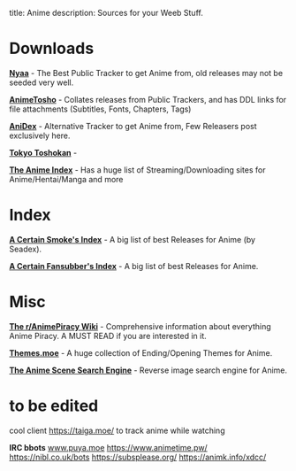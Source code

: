 title: Anime
description: Sources for your Weeb Stuff.

# Downloads

[**Nyaa**](https://nyaa.si/) - The Best Public Tracker to get Anime from, old releases may not be seeded very well.

[**AnimeTosho**](https://animetosho.org) - Collates releases from Public Trackers, and has DDL links for file attachments (Subtitles, Fonts, Chapters, Tags) 

[**AniDex**](https://anidex.info/) - Alternative Tracker to get Anime from, Few Releasers post exclusively here.

[**Tokyo Toshokan**](https://www.tokyotosho.info/?cat=1) - 

[**The Anime Index**](https://piracy.moe/) - Has a huge list of Streaming/Downloading sites for Anime/Hentai/Manga and more

# Index

[**A Certain Smoke's Index**](https://releases.moe) - A big list of best Releases for Anime (by Seadex).

[**A Certain Fansubber's Index**](https://docs.google.com/spreadsheets/d/1PJYwhjzLNPXV2X1np-S4rdZE4fb7pxp-QbHY1O0jH6Q/htmlview) - A big list of best Releases for Anime.

# Misc

[**The r/AnimePiracy Wiki**](https://wiki.piracy.moe/) - Comprehensive information about everything Anime Piracy. A MUST READ if you are interested in it.

[**Themes.moe**](https://themes.moe) - A huge collection of Ending/Opening Themes for Anime.

[**The Anime Scene Search Engine**](https://trace.moe/) - Reverse image search engine for Anime.

# to be edited
cool client https://taiga.moe/ to track anime while watching

**IRC bbots** www.puya.moe https://www.animetime.pw/ https://nibl.co.uk/bots https://subsplease.org/ https://animk.info/xdcc/
